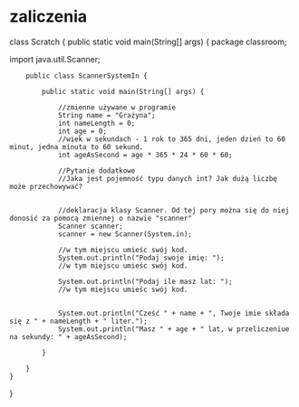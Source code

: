 # zaliczenia
class Scratch {
    public static void main(String[] args) {
        package classroom;

import java.util.Scanner;

        public class ScannerSystemIn {

            public static void main(String[] args) {

                //zmienne używane w programie
                String name = "Grażyna";
                int nameLength = 0;
                int age = 0;
                //wiek w sekundach - 1 rok to 365 dni, jeden dzień to 60 minut, jedna minuta to 60 sekund.
                int ageAsSecond = age * 365 * 24 * 60 * 60;

                //Pytanie dodatkowe
                //Jaka jest pojemność typu danych int? Jak dużą liczbę może przechowywać?


                //deklaracja klasy Scanner. Od tej pory można się do niej donosić za pomocą zmiennej o nazwie "scanner"
                Scanner scanner;
                scanner = new Scanner(System.in);

                //w tym miejscu umieśc swój kod.
                System.out.println("Podaj swoje imię: ");
                //w tym miejscu umieśc swój kod.

                System.out.println("Podaj ile masz lat: ");
                //w tym miejscu umieśc swój kod.


                System.out.println("Cześć " + name + ", Twoje imie składa się z " + nameLength + " liter.");
                System.out.println("Masz " + age + " lat, w przeliczeniue na sekundy: " + ageAsSecond);

            }

        }
    }
}
